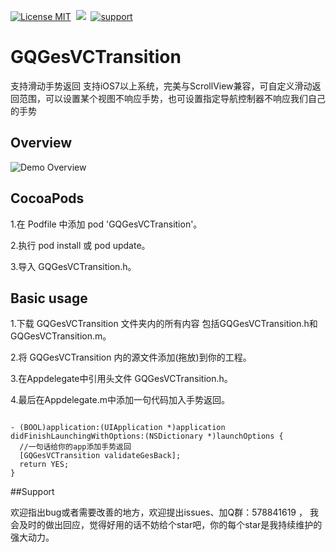 [![License MIT](https://img.shields.io/badge/license-MIT-green.svg?style=flat)](https://raw.githubusercontent.com/angelcs1990/GQGesVCTransition/master/LICENSE)&nbsp;
[![](https://img.shields.io/badge/platform-iOS-brightgreen.svg)](http://cocoapods.org/?q=GQGesVCTransition)&nbsp;
[![support](https://img.shields.io/badge/support-iOS7.0%2B-blue.svg)](https://www.apple.com/nl/ios/)&nbsp;

# GQGesVCTransition
支持滑动手势返回   支持iOS7以上系统，完美与ScrollView兼容，可自定义滑动返回范围，可以设置某个视图不响应手势，也可设置指定导航控制器不响应我们自己的手势

## Overview

![Demo Overview](https://github.com/g763007297/GQGesVCTransition/blob/master/Screenshot/demo.gif)

## CocoaPods

1.在 Podfile 中添加 pod 'GQGesVCTransition'。

2.执行 pod install 或 pod update。

3.导入 GQGesVCTransition.h。

## Basic usage

1.下载 GQGesVCTransition 文件夹内的所有内容 包括GQGesVCTransition.h和GQGesVCTransition.m。

2.将 GQGesVCTransition 内的源文件添加(拖放)到你的工程。

3.在Appdelegate中引用头文件 GQGesVCTransition.h。

4.最后在Appdelegate.m中添加一句代码加入手势返回。

``` objc

- (BOOL)application:(UIApplication *)application didFinishLaunchingWithOptions:(NSDictionary *)launchOptions {
  //一句话给你的app添加手势返回
  [GQGesVCTransition validateGesBack];
  return YES;
}

```

##Support

欢迎指出bug或者需要改善的地方，欢迎提出issues、加Q群：578841619 ， 我会及时的做出回应，觉得好用的话不妨给个star吧，你的每个star是我持续维护的强大动力。
